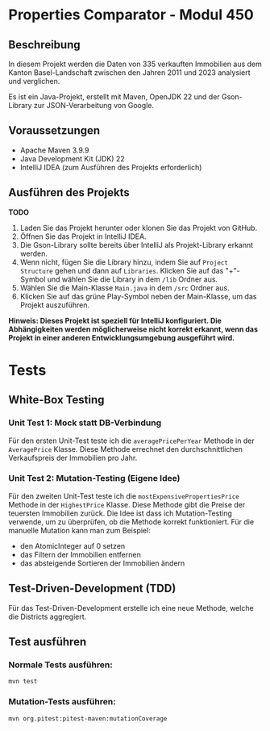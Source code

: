 # Properties Comparator - Modul 450

## Beschreibung

In diesem Projekt werden die Daten von 335 verkauften Immobilien aus dem Kanton Basel-Landschaft zwischen den Jahren 2011 und 2023 analysiert und
verglichen.

Es ist ein Java-Projekt, erstellt mit Maven, OpenJDK 22 und der Gson-Library zur JSON-Verarbeitung von Google.

## Voraussetzungen

* Apache Maven 3.9.9
* Java Development Kit (JDK) 22
* IntelliJ IDEA (zum Ausführen des Projekts erforderlich)

## Ausführen des Projekts

**TODO**

1. Laden Sie das Projekt herunter oder klonen Sie das Projekt von GitHub.
2. Öffnen Sie das Projekt in IntelliJ IDEA.
4. Die Gson-Library sollte bereits über IntelliJ als Projekt-Library erkannt werden.
5. Wenn nicht, fügen Sie die Library hinzu, indem Sie auf `Project Structure` gehen und dann auf `Libraries`. Klicken Sie auf das "+"-Symbol und
   wählen Sie die Library in dem `/lib` Ordner aus.
6. Wählen Sie die Main-Klasse `Main.java` in dem `/src` Ordner aus.
7. Klicken Sie auf das grüne Play-Symbol neben der Main-Klasse, um das Projekt auszuführen.

**Hinweis: Dieses Projekt ist speziell für IntelliJ konfiguriert. Die Abhängigkeiten werden möglicherweise nicht korrekt erkannt, wenn das Projekt in
einer anderen Entwicklungsumgebung ausgeführt wird.**

# Tests

## White-Box Testing

### Unit Test 1: Mock statt DB-Verbindung

Für den ersten Unit-Test teste ich die `averagePricePerYear` Methode in der `AveragePrice` Klasse.
Diese Methode errechnet den durchschnittlichen Verkaufspreis der Immobilien pro Jahr.

### Unit Test 2: Mutation-Testing (Eigene Idee)

Für den zweiten Unit-Test teste ich die `mostExpensivePropertiesPrice` Methode in der `HighestPrice` Klasse.
Diese Methode gibt die Preise der teuersten Immobilien zurück.
Die Idee ist dass ich Mutation-Testing verwende, um zu überprüfen, ob die Methode korrekt funktioniert.
Für die manuelle Mutation kann man zum Beispiel:
- den AtomicInteger auf 0 setzen
- das Filtern der Immobilien entfernen
- das absteigende Sortieren der Immobilien ändern

## Test-Driven-Development (TDD)

Für das Test-Driven-Development erstelle ich eine neue Methode, welche die Districts aggregiert.

## Test ausführen
### Normale Tests ausführen:
```
mvn test
```

### Mutation-Tests ausführen:
```
mvn org.pitest:pitest-maven:mutationCoverage
```

